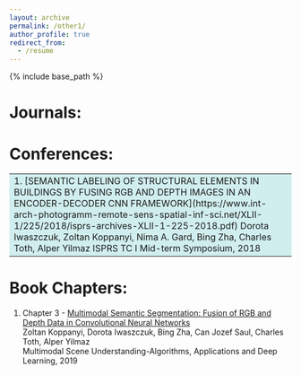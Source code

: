 ```yaml
---
layout: archive
permalink: /other1/
author_profile: true
redirect_from:
  - /resume
---
```


{% include base_path %}

Journals:
======



Conferences:
======
<table><tr><td bgcolor=#D1EEEE>
1. [SEMANTIC LABELING OF STRUCTURAL ELEMENTS IN BUILDINGS BY FUSING RGB AND DEPTH IMAGES IN AN ENCODER-DECODER CNN FRAMEWORK](https://www.int-arch-photogramm-remote-sens-spatial-inf-sci.net/XLII-1/225/2018/isprs-archives-XLII-1-225-2018.pdf)  
  Dorota Iwaszczuk, Zoltan Koppanyi, Nima A. Gard, Bing Zha, Charles Toth, Alper Yilmaz  
  ISPRS TC I Mid-term Symposium, 2018     
</td></tr></table>



Book Chapters:
======
1. Chapter 3 - [Multimodal Semantic Segmentation: Fusion of RGB and Depth Data in Convolutional Neural Networks](https://www.sciencedirect.com/science/article/pii/B9780128173589000093)   
Zoltan Koppanyi, Dorota Iwaszczuk, Bing Zha, Can Jozef Saul, Charles Toth, Alper Yilmaz  
Multimodal Scene Understanding-Algorithms, Applications and Deep Learning, 2019


